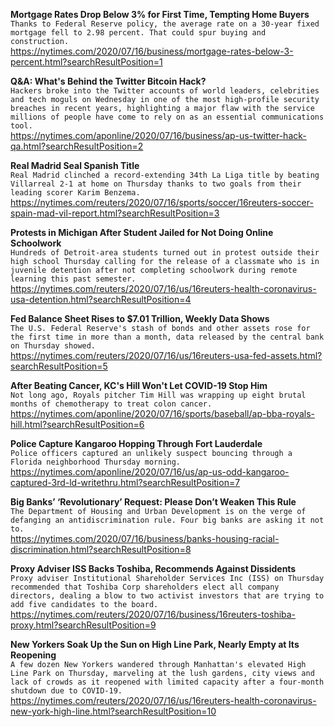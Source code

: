 **Mortgage Rates Drop Below 3% for First Time, Tempting Home Buyers**\
`Thanks to Federal Reserve policy, the average rate on a 30-year fixed mortgage fell to 2.98 percent. That could spur buying and construction.`\
https://nytimes.com/2020/07/16/business/mortgage-rates-below-3-percent.html?searchResultPosition=1

**Q&A: What's Behind the Twitter Bitcoin Hack?**\
`Hackers broke into the Twitter accounts of world leaders, celebrities and tech moguls on Wednesday in one of the most high-profile security breaches in recent years, highlighting a major flaw with the service millions of people have come to rely on as an essential communications tool.`\
https://nytimes.com/aponline/2020/07/16/business/ap-us-twitter-hack-qa.html?searchResultPosition=2

**Real Madrid Seal Spanish Title**\
`Real Madrid clinched a record-extending 34th La Liga title by beating Villarreal 2-1 at home on Thursday thanks to two goals from their leading scorer Karim Benzema. `\
https://nytimes.com/reuters/2020/07/16/sports/soccer/16reuters-soccer-spain-mad-vil-report.html?searchResultPosition=3

**Protests in Michigan After Student Jailed for Not Doing Online Schoolwork**\
`Hundreds of Detroit-area students turned out in protest outside their high school Thursday calling for the release of a classmate who is in juvenile detention after not completing schoolwork during remote learning this past semester.`\
https://nytimes.com/reuters/2020/07/16/us/16reuters-health-coronavirus-usa-detention.html?searchResultPosition=4

**Fed Balance Sheet Rises to $7.01 Trillion, Weekly Data Shows**\
`The U.S. Federal Reserve's stash of bonds and other assets rose for the first time in more than a month, data released by the central bank on Thursday showed.`\
https://nytimes.com/reuters/2020/07/16/us/16reuters-usa-fed-assets.html?searchResultPosition=5

**After Beating Cancer, KC's Hill Won't Let COVID-19 Stop Him**\
`Not long ago, Royals pitcher Tim Hill was wrapping up eight brutal months of chemotherapy to treat colon cancer.`\
https://nytimes.com/aponline/2020/07/16/sports/baseball/ap-bba-royals-hill.html?searchResultPosition=6

**Police Capture Kangaroo Hopping Through Fort Lauderdale**\
`Police officers captured an unlikely suspect bouncing through a Florida neighborhood Thursday morning.`\
https://nytimes.com/aponline/2020/07/16/us/ap-us-odd-kangaroo-captured-3rd-ld-writethru.html?searchResultPosition=7

**Big Banks’ ‘Revolutionary’ Request: Please Don’t Weaken This Rule**\
`The Department of Housing and Urban Development is on the verge of defanging an antidiscrimination rule. Four big banks are asking it not to.`\
https://nytimes.com/2020/07/16/business/banks-housing-racial-discrimination.html?searchResultPosition=8

**Proxy Adviser ISS Backs Toshiba, Recommends Against Dissidents**\
`Proxy adviser Institutional Shareholder Services Inc (ISS) on Thursday recommended that Toshiba Corp shareholders elect all company directors, dealing a blow to two activist investors that are trying to add five candidates to the board.`\
https://nytimes.com/reuters/2020/07/16/business/16reuters-toshiba-proxy.html?searchResultPosition=9

**New Yorkers Soak Up the Sun on High Line Park, Nearly Empty at Its Reopening**\
`A few dozen New Yorkers wandered through Manhattan's elevated High Line Park on Thursday, marveling at the lush gardens, city views and lack of crowds as it reopened with limited capacity after a four-month shutdown due to COVID-19.`\
https://nytimes.com/reuters/2020/07/16/us/16reuters-health-coronavirus-new-york-high-line.html?searchResultPosition=10

